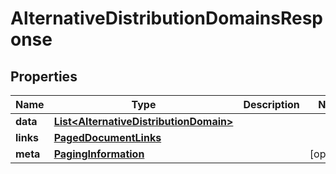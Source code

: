 

# AlternativeDistributionDomainsResponse


## Properties

| Name | Type | Description | Notes |
|------------ | ------------- | ------------- | -------------|
|**data** | [**List&lt;AlternativeDistributionDomain&gt;**](AlternativeDistributionDomain.md) |  |  |
|**links** | [**PagedDocumentLinks**](PagedDocumentLinks.md) |  |  |
|**meta** | [**PagingInformation**](PagingInformation.md) |  |  [optional] |



